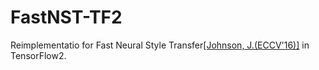 # FastNST-TF2
Reimplementatio for Fast Neural Style Transfer[[Johnson, J.(ECCV'16)]](https://arxiv.org/abs/1603.08155) in TensorFlow2.
